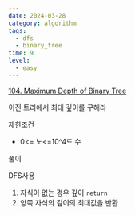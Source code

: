 ```yaml
---
date: 2024-03-28
category: algorithm
tags:
  - dfs
  - binary_tree
time: 9
level:
  - easy
---
```


[104. Maximum Depth of Binary Tree](https://leetcode.com/problems/maximum-depth-of-binary-tree/)

이진 트리에서 최대 깊이를 구해라

제한조건
- 0<= 노<=10^4드 수 

풀이

DFS사용
1. 자식이 없는 경우 깊이 `return`
2. 양쪽 자식의 깊이의 최대값을 반환

